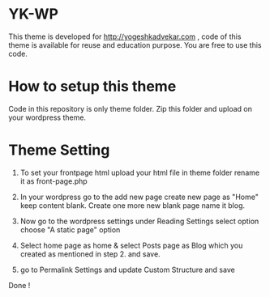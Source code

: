# YK-WP
This theme is developed for http://yogeshkadvekar.com , code of this theme is available for reuse and education purpose. You are free to use this code.

# How to setup this theme

Code in this repository is only theme folder. Zip this folder and upload on your wordpress theme.

# Theme Setting

1. To set your frontpage html upload your html file in theme folder rename it as front-page.php

2. In your wordpress go to the add new page create new page as "Home" keep content blank. Create one more new blank page name it blog.

3. Now go to the wordpress settings under Reading Settings select option choose "A static page" option 

4. Select home page as home & select Posts page as Blog which you created as mentioned in step 2. and save.

5. go to Permalink Settings and update Custom Structure and save 

Done !
